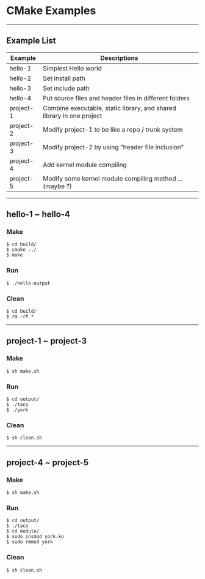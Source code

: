 # CMake Examples

___
## Example List


| Example   | Descriptions |
|-----------|--------------|
| hello-1   | Simplest Hello world |
| hello-2   | Set install path |
| hello-3   | Set include path |
| hello-4   | Put source files and header files in different folders |
| project-1 | Combine executable, static library, and shared library in one project |
| project-2 | Modify project-1 to be like a repo / trunk system |
| project-3 | Modify project-2 by using "header file inclusion" |
| project-4 | Add kernel module compiling |
| project-5 | Modify some kernel module compiling method ... (maybe ?) |


___
## hello-1 ~ hello-4

### Make

    $ cd build/
    $ cmake ../
    $ make

### Run

    $ ./hello-output

### Clean

    $ cd build/
    $ rm -rf *


___
## project-1 ~ project-3

### Make

    $ sh make.sh

### Run

    $ cd output/
    $ ./taco
    $ ./york

### Clean

    $ sh clean.sh


___
## project-4 ~ project-5

### Make

    $ sh make.sh

### Run

    $ cd output/
    $ ./taco
    $ cd module/
    $ sudo insmod york.ko
    $ sudo rmmod york

### Clean

    $ sh clean.sh



